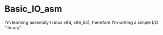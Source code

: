 # Basic_IO_asm
I'm learning assembly (Linux x86, x86_64), therefore I'm writing a simple I/O "library".
